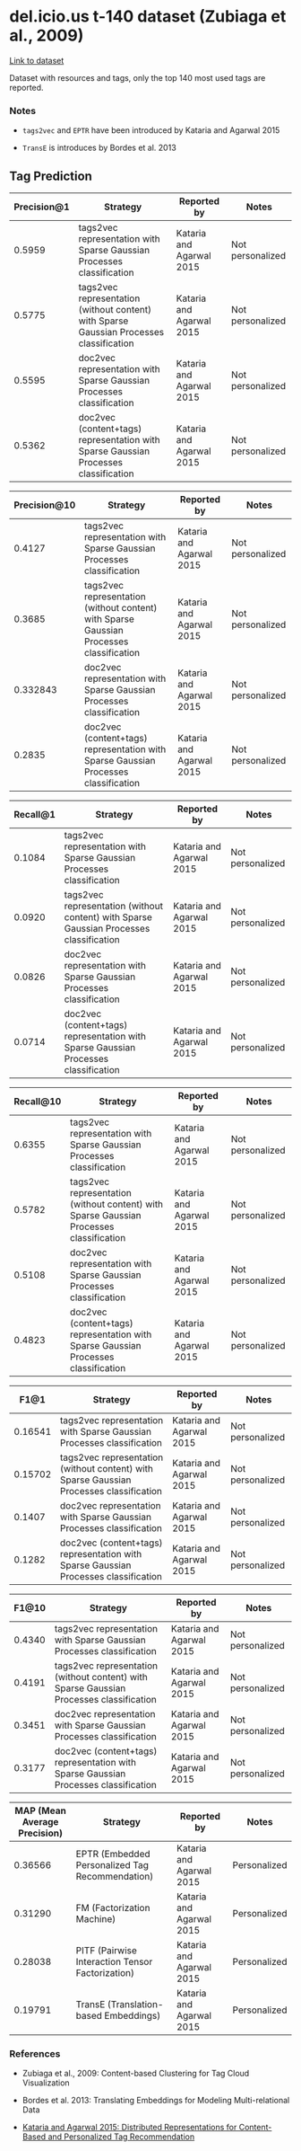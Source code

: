 del.icio.us t-140 dataset (Zubiaga et al., 2009)
===================

[Link to dataset](http://nlp.uned.es/social-tagging/delicioust140/)

Dataset with resources and tags, only the top 140 most used tags are reported.

### Notes

- `tags2vec` and `EPTR` have been introduced by Kataria and Agarwal 2015

- `TransE` is introduces by Bordes et al. 2013

## Tag Prediction

| Precision@1 |  Strategy | Reported by | Notes |
|------------|-----------|-------------|-------|
|0.5959| tags2vec representation with Sparse Gaussian Processes classification | Kataria and Agarwal 2015 | Not personalized |
|0.5775| tags2vec representation (without content) with Sparse Gaussian Processes classification | Kataria and Agarwal 2015 | Not personalized |
|0.5595| doc2vec representation with Sparse Gaussian Processes classification | Kataria and Agarwal 2015 | Not personalized |
|0.5362| doc2vec (content+tags) representation with Sparse Gaussian Processes classification | Kataria and Agarwal 2015 | Not personalized |

| Precision@10 |  Strategy | Reported by | Notes |
|------------|-----------|-------------|-------|
|0.4127| tags2vec representation with Sparse Gaussian Processes classification | Kataria and Agarwal 2015 | Not personalized |
|0.3685| tags2vec representation (without content) with Sparse Gaussian Processes classification | Kataria and Agarwal 2015 | Not personalized |
|0.332843| doc2vec representation with Sparse Gaussian Processes classification | Kataria and Agarwal 2015 | Not personalized |
|0.2835| doc2vec (content+tags) representation with Sparse Gaussian Processes classification | Kataria and Agarwal 2015 | Not personalized |

| Recall@1 |  Strategy | Reported by | Notes |
|------------|-----------|-------------|-------|
|0.1084| tags2vec representation with Sparse Gaussian Processes classification | Kataria and Agarwal 2015 | Not personalized |
|0.0920| tags2vec representation (without content) with Sparse Gaussian Processes classification | Kataria and Agarwal 2015 | Not personalized |
|0.0826| doc2vec representation with Sparse Gaussian Processes classification | Kataria and Agarwal 2015 | Not personalized |
|0.0714| doc2vec (content+tags) representation with Sparse Gaussian Processes classification | Kataria and Agarwal 2015 | Not personalized |

| Recall@10 |  Strategy | Reported by | Notes |
|------------|-----------|-------------|-------|
|0.6355| tags2vec representation with Sparse Gaussian Processes classification | Kataria and Agarwal 2015 | Not personalized |
|0.5782| tags2vec representation (without content) with Sparse Gaussian Processes classification | Kataria and Agarwal 2015 | Not personalized |
|0.5108| doc2vec representation with Sparse Gaussian Processes classification | Kataria and Agarwal 2015 | Not personalized |
|0.4823| doc2vec (content+tags) representation with Sparse Gaussian Processes classification | Kataria and Agarwal 2015 | Not personalized |

| F1@1 |  Strategy | Reported by | Notes |
|------------|-----------|-------------|-------|
|0.16541| tags2vec representation with Sparse Gaussian Processes classification | Kataria and Agarwal 2015 | Not personalized |
|0.15702| tags2vec representation (without content) with Sparse Gaussian Processes classification | Kataria and Agarwal 2015 | Not personalized |
|0.1407| doc2vec representation with Sparse Gaussian Processes classification | Kataria and Agarwal 2015 | Not personalized |
|0.1282| doc2vec (content+tags) representation with Sparse Gaussian Processes classification | Kataria and Agarwal 2015 | Not personalized |

| F1@10 |  Strategy | Reported by | Notes |
|------------|-----------|-------------|-------|
|0.4340| tags2vec representation with Sparse Gaussian Processes classification | Kataria and Agarwal 2015 | Not personalized |
|0.4191| tags2vec representation (without content) with Sparse Gaussian Processes classification | Kataria and Agarwal 2015 | Not personalized |
|0.3451| doc2vec representation with Sparse Gaussian Processes classification | Kataria and Agarwal 2015 | Not personalized |
|0.3177| doc2vec (content+tags) representation with Sparse Gaussian Processes classification | Kataria and Agarwal 2015 | Not personalized |

| MAP (Mean Average Precision) |  Strategy | Reported by | Notes |
|------------|-----------|-------------|-------|
|0.36566| EPTR (Embedded Personalized Tag Recommendation) | Kataria and Agarwal 2015 | Personalized |
|0.31290| FM (Factorization Machine) | Kataria and Agarwal 2015 | Personalized |
|0.28038| PITF (Pairwise Interaction Tensor Factorization) | Kataria and Agarwal 2015 | Personalized |
|0.19791| TransE (Translation-based Embeddings) | Kataria and Agarwal 2015 | Personalized |

### References

- Zubiaga et al., 2009: Content-based Clustering for Tag Cloud Visualization

- Bordes et al. 2013: Translating Embeddings for Modeling Multi-relational Data

- [Kataria and Agarwal 2015: Distributed Representations for Content-Based and Personalized Tag Recommendation](http://ieeexplore.ieee.org/xpls/icp.jsp?arnumber=7395832)